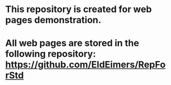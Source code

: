 # This repository is created for web pages demonstration. 
# All web pages are stored in the following repository: https://github.com/EldEimers/RepForStd
